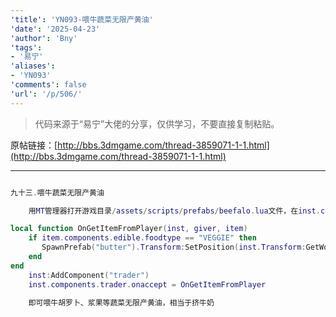 ```yaml
---
'title': 'YN093-喂牛蔬菜无限产黄油'
'date': '2025-04-23'
'author': 'Bny'
'tags':
- '易宁'
'aliases':
- 'YN093'
'comments': false
'url': '/p/506/'
---
```


> 代码来源于“易宁”大佬的分享，仅供学习，不要直接复制粘贴。

原帖链接：[http://bbs.3dmgame.com/thread-3859071-1-1.html](http://bbs.3dmgame.com/thread-3859071-1-1.html)

---

```lua  

九十三.喂牛蔬菜无限产黄油

	用MT管理器打开游戏目录/assets/scripts/prefabs/beefalo.lua文件，在inst.components.eater:SetVegetarian()的下一行插入以下内容：

local function OnGetItemFromPlayer(inst, giver, item)
	if item.components.edible.foodtype == "VEGGIE" then
	   SpawnPrefab("butter").Transform:SetPosition(inst.Transform:GetWorldPosition())	
	end
end
	inst:AddComponent("trader")
	inst.components.trader.onaccept = OnGetItemFromPlayer

	即可喂牛胡罗卜、浆果等蔬菜无限产黄油，相当于挤牛奶

```  

